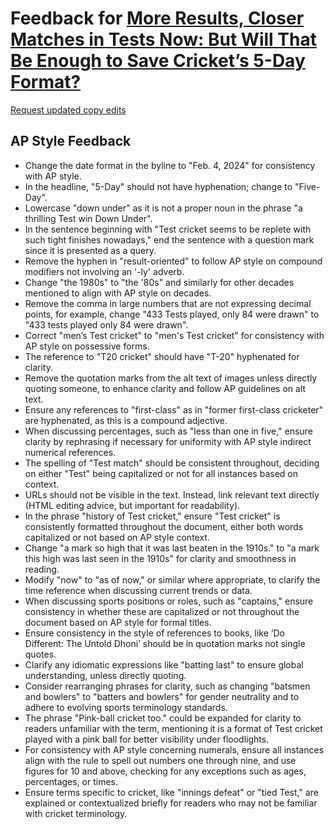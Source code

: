 # Feedback for [More Results, Closer Matches in Tests Now: But Will That Be Enough to Save Cricket’s 5-Day Format?](https://meghnadbose.github.io/test-cricket)

[Request updated copy edits](https://github.com/jsoma/data-studio-projects-2024/issues/new/choose)

## AP Style Feedback

- Change the date format in the byline to "Feb. 4, 2024" for consistency with AP style.
- In the headline, "5-Day" should not have hyphenation; change to "Five-Day".
- Lowercase "down under" as it is not a proper noun in the phrase "a thrilling Test win Down Under".
- In the sentence beginning with "Test cricket seems to be replete with such tight finishes nowadays," end the sentence with a question mark since it is presented as a query.
- Remove the hyphen in "result-oriented" to follow AP style on compound modifiers not involving an '-ly' adverb.
- Change "the 1980s" to "the '80s" and similarly for other decades mentioned to align with AP style on decades.
- Remove the comma in large numbers that are not expressing decimal points, for example, change "433 Tests played, only 84 were drawn" to "433 tests played only 84 were drawn".
- Correct "men’s Test cricket" to "men's Test cricket" for consistency with AP style on possessive forms.
- The reference to "T20 cricket" should have "T-20" hyphenated for clarity.
- Remove the quotation marks from the alt text of images unless directly quoting someone, to enhance clarity and follow AP guidelines on alt text.
- Ensure any references to "first-class" as in "former first-class cricketer" are hyphenated, as this is a compound adjective.
- When discussing percentages, such as "less than one in five," ensure clarity by rephrasing if necessary for uniformity with AP style indirect numerical references.
- The spelling of "Test match" should be consistent throughout, deciding on either "Test" being capitalized or not for all instances based on context.
- URLs should not be visible in the text. Instead, link relevant text directly (HTML editing advice, but important for readability).
- In the phrase "history of Test cricket," ensure "Test cricket" is consistently formatted throughout the document, either both words capitalized or not based on AP style context.
- Change "a mark so high that it was last beaten in the 1910s." to "a mark this high was last seen in the 1910s" for clarity and smoothness in reading.
- Modify "now" to "as of now," or similar where appropriate, to clarify the time reference when discussing current trends or data.
- When discussing sports positions or roles, such as "captains," ensure consistency in whether these are capitalized or not throughout the document based on AP style for formal titles.
- Ensure consistency in the style of references to books, like ‘Do Different: The Untold Dhoni’ should be in quotation marks not single quotes.
- Clarify any idiomatic expressions like "batting last" to ensure global understanding, unless directly quoting.
- Consider rearranging phrases for clarity, such as changing "batsmen and bowlers" to "batters and bowlers" for gender neutrality and to adhere to evolving sports terminology standards.
- The phrase "Pink-ball cricket too." could be expanded for clarity to readers unfamiliar with the term, mentioning it is a format of Test cricket played with a pink ball for better visibility under floodlights.
- For consistency with AP style concerning numerals, ensure all instances align with the rule to spell out numbers one through nine, and use figures for 10 and above, checking for any exceptions such as ages, percentages, or times.
- Ensure terms specific to cricket, like "innings defeat" or "tied Test," are explained or contextualized briefly for readers who may not be familiar with cricket terminology.